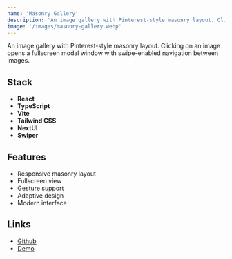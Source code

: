 ```yaml
---
name: 'Masonry Gallery'
description: 'An image gallery with Pinterest-style masonry layout. Clicking on an image opens a fullscreen modal window with swipe-enabled navigation between images.'
image: '/images/masonry-gallery.webp'
---
```


An image gallery with Pinterest-style masonry layout. Clicking on an image opens a fullscreen modal window with swipe-enabled navigation between images.

## Stack

- **React**
- **TypeScript**
- **Vite**
- **Tailwind CSS**
- **NextUI**
- **Swiper**


## Features

- Responsive masonry layout
- Fullscreen view
- Gesture support
- Adaptive design
- Modern interface

## Links
- [Github](https://github.com/teplostanski/masonry-gallery-tailwind)
- [Demo](https://teplostanski.github.io/masonry-gallery-tailwind/)